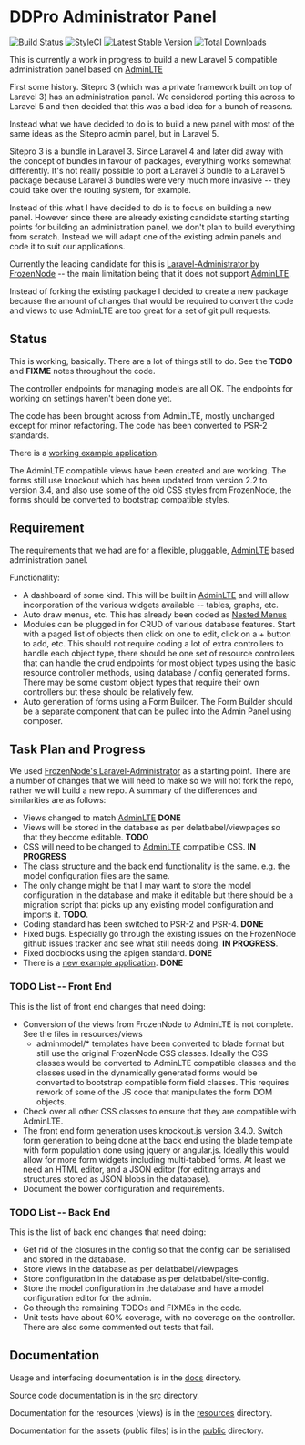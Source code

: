 
# DDPro Administrator Panel

[![Build Status](https://travis-ci.org/ddpro/admin.png?branch=master)](https://travis-ci.org/ddpro/admin)
[![StyleCI](https://styleci.io/repos/64189152/shield)](https://styleci.io/repos/64189152)
[![Latest Stable Version](https://poser.pugx.org/ddpro/admin/version.png)](https://packagist.org/packages/ddpro/admin)
[![Total Downloads](https://poser.pugx.org/ddpro/admin/d/total.png)](https://packagist.org/packages/ddpro/admin)

This is currently a work in progress to build a new Laravel 5 compatible administration panel based on [AdminLTE](https://almsaeedstudio.com/preview)

First some history. Sitepro 3 (which was a private framework built on top of Laravel 3) has an administration panel. We considered porting this across to Laravel 5 and then decided that this was a bad idea for a bunch of reasons.

Instead what we have decided to do is to build a new panel with most of the same ideas as the Sitepro admin panel, but in Laravel 5.

Sitepro 3 is a bundle in Laravel 3. Since Laravel 4 and later did away with the concept of bundles in favour of packages, everything works somewhat differently. It's not really possible to port a Laravel 3 bundle to a Laravel 5 package because Laravel 3 bundles were very much more invasive -- they could take over the routing system, for example.

Instead of this what I have decided to do is to focus on building a new panel. However since there are already existing candidate starting starting points for building an administration panel, we don't plan to build everything from scratch. Instead we will adapt one of the existing admin panels and code it to suit our applications.

Currently the leading candidate for this is [Laravel-Administrator by FrozenNode](https://github.com/FrozenNode/Laravel-Administrator) -- the main limitation being that it does not support [AdminLTE](https://almsaeedstudio.com/preview).

Instead of forking the existing package I decided to create a new package because the amount of changes that would
be required to convert the code and views to use AdminLTE are too great for a set of git pull requests.

## Status

This is working, basically.  There are a lot of things still to do.  See the **TODO** and **FIXME** notes throughout the
code.

The controller endpoints for managing models are all OK.  The endpoints for working on settings haven't been done yet.

The code has been brought across from AdminLTE, mostly unchanged except for minor refactoring.  The code has been
converted to PSR-2 standards.

There is a [working example application](https://github.com/ddpro/example).

The AdminLTE compatible views have been created and are working.  The forms still use knockout which has been updated from version 2.2 to version 3.4, and also use some of the old CSS styles from FrozenNode, the forms should be converted to bootstrap compatible styles.

## Requirement

The requirements that we had are for a flexible, pluggable, [AdminLTE](https://almsaeedstudio.com/preview) based administration panel.

Functionality:

* A dashboard of some kind. This will be built in [AdminLTE](https://almsaeedstudio.com/preview) and will allow incorporation of the various widgets available -- tables, graphs, etc.
* Auto draw menus, etc. This has already been coded as [Nested Menus](https://github.com/delatbabel/nestedmenus)
* Modules can be plugged in for CRUD of various database features. Start with a paged list of objects then click on one to edit, click on a + button to add, etc. This should not require coding a lot of extra controllers to handle each object type, there should be one set of resource controllers that can handle the crud endpoints for most object types using the basic resource controller methods, using database / config generated forms. There may be some custom object types that require their own controllers but these should be relatively few.
* Auto generation of forms using a Form Builder. The Form Builder should be a separate component that can be pulled into the Admin Panel using composer.

## Task Plan and Progress

We used [FrozenNode's Laravel-Administrator](https://github.com/FrozenNode/Laravel-Administrator) as a starting point. There are a number of changes that we will need to make so we will not fork the repo, rather we will build a new repo. A summary of the differences and similarities are as follows:

* Views changed to match [AdminLTE](https://almsaeedstudio.com/preview) **DONE**
* Views will be stored in the database as per delatbabel/viewpages so that they become editable.  **TODO**
* CSS will need to be changed to [AdminLTE](https://almsaeedstudio.com/preview) compatible CSS.  **IN PROGRESS**
* The class structure and the back end functionality is the same.  e.g. the model configuration files are the same.
* The only change might be that I may want to store the model configuration in the database and make it editable but there should be a migration script that picks up any existing model configuration and imports it.  **TODO**.
* Coding standard has been switched to PSR-2 and PSR-4. **DONE**
* Fixed bugs. Especially go through the existing issues on the FrozenNode github issues tracker and see what still needs doing. **IN PROGRESS**.
* Fixed docblocks using the apigen standard. **DONE**
* There is a [new example application](https://github.com/ddpro/example). **DONE**

### TODO List -- Front End

This is the list of front end changes that need doing:

* Conversion of the views from FrozenNode to AdminLTE is not complete. See the files in resources/views
    * adminmodel/* templates have been converted to blade format but still use the original FrozenNode CSS classes.  Ideally the CSS classes would be converted to AdminLTE compatible classes and the classes used in the dynamically generated forms would be converted to bootstrap compatible form field classes.  This requires rework of some of the JS code that manipulates the form DOM objects.
* Check over all other CSS classes to ensure that they are compatible with AdminLTE.
* The front end form generation uses knockout.js version 3.4.0.  Switch form generation to being done at the back end using the blade template with form population done using jquery or angular.js.  Ideally this would allow for more form widgets including multi-tabbed forms.  At least we need an HTML editor, and a JSON editor (for editing arrays and structures stored as JSON blobs in the database).
* Document the bower configuration and requirements.

### TODO List -- Back End

This is the list of back end changes that need doing:

* Get rid of the closures in the config so that the config can be serialised and stored in the database.
* Store views in the database as per delatbabel/viewpages.
* Store configuration in the database as per delatbabel/site-config.
* Store the model configuration in the database and have a model configuration editor for the admin.
* Go through the remaining TODOs and FIXMEs in the code.
* Unit tests have about 60% coverage, with no coverage on the controller.  There are also some commented out tests that fail.

## Documentation

Usage and interfacing documentation is in the [docs](/docs/README.md) directory.

Source code documentation is in the [src](/src/README.md) directory.

Documentation for the resources (views) is in the [resources](/resources/README.md) directory.

Documentation for the assets (public files) is in the [public](/public/README.md) directory.
